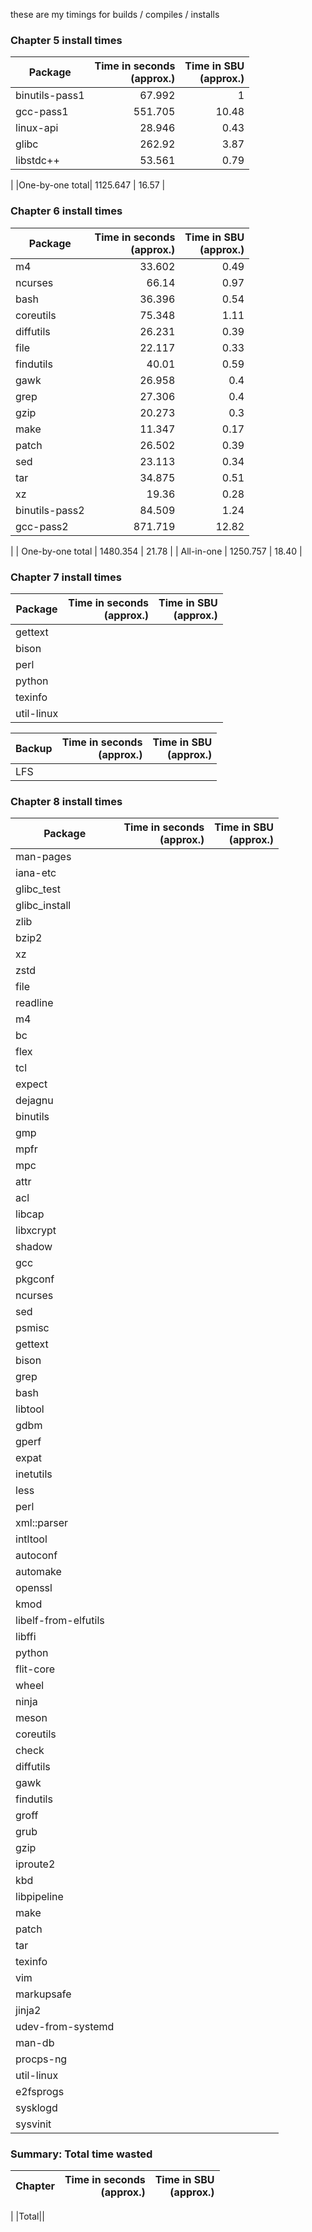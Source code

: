 these are my timings for builds / compiles / installs


### Chapter 5 install times
| Package | Time in seconds<br>(approx.) | Time in SBU<br>(approx.) |
|-|-:|-:|
| binutils-pass1 |   67.992 |     1 |
| gcc-pass1      |  551.705 | 10.48 |
| linux-api      |   28.946 |  0.43 |
| glibc          |   262.92 |  3.87 |
| libstdc++      |   53.561 |  0.79 |
|
|One-by-one total| 1125.647 | 16.57 |

### Chapter 6 install times
| Package | Time in seconds<br>(approx.) | Time in SBU<br>(approx.) |
|-|-:|-:
| m4               |   33.602 |  0.49 |
| ncurses          |    66.14 |  0.97 |
| bash             |   36.396 |  0.54 |
| coreutils        |   75.348 |  1.11 |
| diffutils        |   26.231 |  0.39 |
| file             |   22.117 |  0.33 |
| findutils        |    40.01 |  0.59 |
| gawk             |   26.958 |   0.4 |
| grep             |   27.306 |   0.4 |
| gzip             |   20.273 |   0.3 |
| make             |   11.347 |  0.17 |
| patch            |   26.502 |  0.39 |
| sed              |   23.113 |  0.34 |
| tar              |   34.875 |  0.51 |
| xz               |    19.36 |  0.28 |
| binutils-pass2   |   84.509 |  1.24 |
| gcc-pass2        |  871.719 | 12.82 |
|
| One-by-one total | 1480.354 | 21.78 |
| All-in-one       | 1250.757 | 18.40 |

### Chapter 7 install times
| Package | Time in seconds<br>(approx.) | Time in SBU<br>(approx.) |
|-|-:|-:
gettext         ||
bison           ||
perl            ||
python          ||
texinfo         ||
util-linux      ||

Backup | Time in seconds<br>(approx.) | Time in SBU<br>(approx.)
-|-:|-:
LFS             ||



### Chapter 8 install times
Package | Time in seconds<br>(approx.) | Time in SBU<br>(approx.)
-|-:|-:
man-pages           ||
iana-etc            ||
glibc_test          ||
glibc_install       ||
zlib                ||
bzip2               ||
xz                  ||
zstd                ||
file                ||
readline            ||
m4                  ||
bc                  ||
flex                ||
tcl                 ||
expect              ||
dejagnu             ||
binutils            ||
gmp                 ||
mpfr                ||
mpc                 ||
attr                ||
acl                 ||
libcap              ||
libxcrypt           ||
shadow              ||
gcc                 ||
pkgconf             ||
ncurses             ||
sed                 ||
psmisc              ||
gettext             ||
bison               ||
grep                ||
bash                ||
libtool             ||
gdbm                ||
gperf               ||
expat               ||
inetutils           ||
less                ||
perl                ||
xml::parser         ||
intltool            ||
autoconf            ||
automake            ||
openssl             ||
kmod                ||
libelf-from-elfutils||
libffi              ||
python              ||
flit-core           ||
wheel               ||
ninja               ||
meson               ||
coreutils           ||
check               ||
diffutils           ||
gawk                ||
findutils           ||
groff               ||
grub                ||
gzip                ||
iproute2            ||
kbd                 ||
libpipeline         ||
make                ||
patch               ||
tar                 ||
texinfo             ||
vim                 ||
markupsafe          ||
jinja2              ||
udev-from-systemd   ||
man-db              ||
procps-ng           ||
util-linux          ||
e2fsprogs           ||
sysklogd            ||
sysvinit            ||


### Summary: Total time wasted
|Chapter | Time in seconds<br>(approx.) | Time in SBU<br>(approx.)
|-|-:|-:
|
|Total||